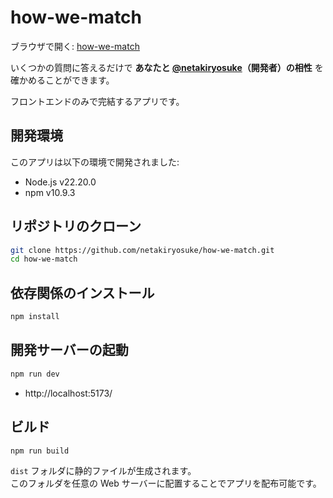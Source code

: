 how-we-match
========================================
ブラウザで開く: [how-we-match](https://how-we-match.vercel.app/)

いくつかの質問に答えるだけで **あなたと [@netakiryosuke](https://github.com/netakiryosuke)（開発者）の相性** を確かめることができます。

フロントエンドのみで完結するアプリです。


開発環境
----------------------------------------

このアプリは以下の環境で開発されました:

- Node.js v22.20.0
- npm v10.9.3

リポジトリのクローン
----------------------------------------

```bash
git clone https://github.com/netakiryosuke/how-we-match.git
cd how-we-match
```

依存関係のインストール
----------------------------------------

```bash
npm install
```

開発サーバーの起動
----------------------------------------

```bash
npm run dev
```

* http://localhost:5173/

ビルド
----------------------------------------

```bash
npm run build
```

`dist` フォルダに静的ファイルが生成されます。  
このフォルダを任意の Web サーバーに配置することでアプリを配布可能です。
